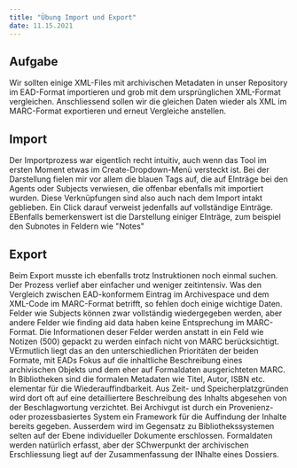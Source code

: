 ```yaml
---
title: "Übung Import und Export"
date: 11.15.2021
---
```


## Aufgabe
Wir sollten einige XML-Files mit archivischen Metadaten in unser Repository im EAD-Format importieren und grob mit dem ursprünglichen XML-Format vergleichen. 
Anschliessend sollen wir die gleichen Daten wieder als XML im MARC-Format exportieren und erneut Vergleiche anstellen.
## Import
Der Importprozess war eigentlich recht intuitiv, auch wenn das Tool im ersten Moment etwas im Create-Dropdown-Menü versteckt ist.
Bei der Darstellung fielen mir vor allem die blauen Tags auf, die auf EInträge bei den Agents oder Subjects verwiesen, die offenbar ebenfalls mit importiert wurden. Diese Verknüpfungen sind also auch nach dem Import intakt geblieben.
Ein Click darauf verweist jedenfalls auf vollständige Einträge. EBenfalls bemerkenswert ist die Darstellung einiger EInträge, zum beispiel den Subnotes in Feldern wie "Notes"
## Export
Beim Export musste ich ebenfalls trotz Instruktionen noch einmal suchen. Der Prozess verlief aber einfacher und weniger zeitintensiv. 
Was den Vergleich zwischen EAD-konformem Eintrag im Archivespace und dem XML-Code im MARC-Format betrifft, so fehlen doch einige wichtige Daten. Felder wie Subjects können zwar vollständig wiedergegeben werden, aber andere Felder wie finding aid data haben keine Entsprechung im MARC-Format. Die Informationen deser Felder werden anstatt in ein Feld wie Notizen (500) gepackt zu werden einfach nicht von MARC berücksichtigt.
VErmutlich liegt das an den unterschiedlichen Prioritäten der beiden Formate, mit EADs Fokus auf die inhaltliche Beschreibung eines archivischen Objekts und dem eher auf Formaldaten ausgerichteten MARC. In Bibliotheken sind die formalen Metadaten wie Titel, Autor, ISBN etc. elementar für die Wiederauffindbarkeit. Aus Zeit- und Speicherplatzgründen wird dort oft auf eine detailliertere Beschreibung des Inhalts abgesehen von der Beschlagwortung verzichtet. 
Bei Archivgut ist durch ein Provenienz- oder prozessbasiertes System ein Framework für die Auffindung der Inhalte bereits gegeben. Ausserdem wird im Gegensatz zu Bibliothekssystemen selten auf der Ebene individueller Dokumente erschlossen. Formaldaten werden natürlich erfasst, aber der SChwerpunkt der archivischen Erschliessung liegt auf der Zusammenfassung der INhalte eines Dossiers.

